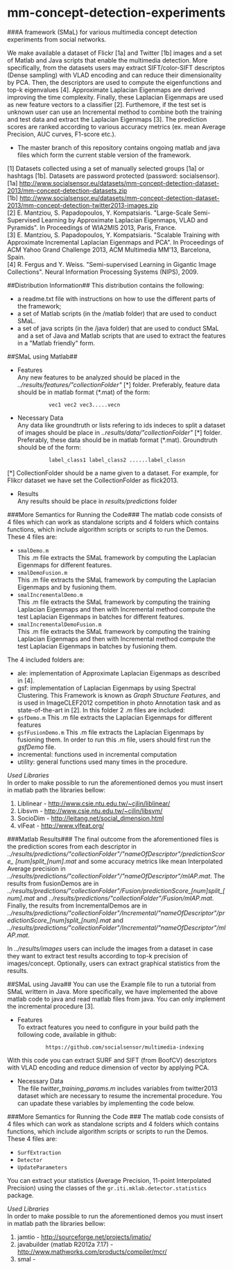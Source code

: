 mm-concept-detection-experiments
================================

###A framework (SMaL) for various multimedia concept detection experiments from social networks.

We make available a dataset of Flickr [1a] and Twitter [1b] images and a set of Matlab and Java scripts that enable the multimedia detection. More specifically, from the datasets users may extract SIFT/color-SIFT descriptos (Dense sampling) with VLAD encoding and can reduce their dimensionality by PCA. Then, the descriptors are used to compute the eigenfunctions and top-k eigenvalues [4]. Approximate Laplacian Eigenmaps are derived improving the time complexity. Finally, these Laplacian Eigenmaps are used as new feature vectors to a classifier [2]. Furthemore, if the test set is unknown user can use an Incremental method to combine both the training and test data and extract the Laplacian Eigenmaps [3]. The prediction scores are ranked according to various accuracy metrics (ex. mean Average Precision, AUC curves, F1-score etc.). 

* The master branch of this repository contains ongoing matlab and java files which form the current stable version of the framework. 

[1] Datasets collected using a set of manually selected groups [1a] or hashtags [1b]. Datasets are password protected (password: socialsensor).	 
[1a] http://www.socialsensor.eu/datasets/mm-concept-detection-dataset-2013/mm-concept-detection-datasets.zip	
[1b] http://www.socialsensor.eu/datasets/mm-concept-detection-dataset-2013/mm-concept-detection-twitter2013-images.zip	
[2] E. Mantziou, S. Papadopoulos, Y. Kompatsiaris. "Large-Scale Semi-Supervised Learning by Approximate Laplacian Eigenmaps, VLAD and Pyramids". In Proceedings of WIA2MIS 2013, Paris, France.  
[3] E. Mantziou, S. Papadopoulos, Y. Kompatsiaris. "Scalable Training with Approximate Incremental Laplacian Eigenmaps and PCA". In Proceedings of ACM Yahoo Grand Challenge 2013, ACM Multimedia MM'13, Barcelona, Spain.	
[4] R. Fergus and Y. Weiss. "Semi-supervised Learning in Gigantic Image Collections". Neural Information Processing Systems (NIPS), 2009.

##Distribution Information##
This distribution contains the following:  
* a readme.txt file with instructions on how to use the different parts of the framework;
* a set of Matlab scripts (in the /matlab folder) that are used to conduct SMaL.
* a set of java scripts (in the /java folder) that are used to conduct SMaL and a set of Java and Matlab scripts that are used to extract the features in a "Matlab friendly" form.


##SMaL using Matlab##

* Features	
Any new features to be analyzed should be placed in the _../results/features/"collectionFolder"_ [\*] folder. Preferably, feature data should be in matlab format (*.mat) of the form:	

				vec1 vec2 vec3.....vecn	
				
* Necessary Data	
Any data like groundtruth or lists refering to ids indeces to split a dataset of images should be place in _..results/data/"collectionFolder"_ [\*] folder. Preferably, these data should be in matlab format (*.mat). Groundtruth should be of the form:

				label_class1 label_class2 ......label_classn

[*] CollectionFolder should be a name given to a dataset. For example, for Flikcr dataset we have set the CollectionFolder as flick2013. 

* Results	
Any results should be place in _results/predictions_ folder	

###More Semantics for Running the Code###
The matlab code consists of 4 files which can work as standalone scripts and 4 folders which contains functions, which include algorithm scripts or scripts to run the Demos.   
These 4 files are:  
* <code>smalDemo.m</code>  
    This .m file extracts the SMaL framework by computing the Laplacian Eigenmaps for different features. 
* <code>smalDemoFusion.m</code>  
    This .m file extracts the SMaL framework by computing the Laplacian Eigenmaps and by fusioning them.  
* <code>smalIncrementalDemo.m</code>  
    This .m file extracts the SMaL framework by computing the training Laplacian Eigenmaps and then with Incremental method compute the test Laplacian Eigenmaps in batches for different features.
* <code>smalIncrementalDemoFusion.m</code>  
    This .m file extracts the SMaL framework by computing the training Laplacian Eigenmaps and then with Incremental method compute the test Laplacian Eigenmaps in batches by fusioning them.  

The 4 included folders  are:
* ale: implementation of  Approximate Laplacian Eigenmaps as described in [4].	
* gsf: implementation of Laplacian Eigenmaps by using Spectral Clustering. This Framework is known as _Graph Structure Features_, and is used in ImageCLEF2012 competition in photo Annotation task and as state-of-the-art in [2].	In this folder 2 .m files are included:
* <code>gsfDemo.m</code>  This .m file extracts the Laplacian Eigenmaps for different features
* <code>gsfFusionDemo.m</code>  This .m file extracts the Laplacian Eigenmaps by fusioning them. In order to run this .m file, users should first run the _gsfDemo_ file.	
* incremental: functions used in incremental computation 
* utility: general functions used many times in the procedure. 	

_Used Libraries_	
In order to make possible to run the aforementioned demos you must insert in matlab path the libraries bellow:

1. Liblinear - http://www.csie.ntu.edu.tw/~cjlin/liblinear/	
2. Libsvm - http://www.csie.ntu.edu.tw/~cjlin/libsvm/	
3. SocioDim - http://leitang.net/social_dimension.html	
4. vlFeat - http://www.vlfeat.org/	

###Matlab Results###
The final outcome from the aforementioned files is the prediction scores from each descriptor in _../results/predictions/"collectionFolder"/"nameOfDescriptor"/predictionScore\_ [num]split\_[num].mat_ 
and some accuracy metrics like mean Interpolated Average precision in
_../results/predictions/"collectionFolder"/"nameOfDescriptor"/mIAP.mat_. 
The results from fusionDemos are in
_../results/predictions/"collectionFolder"/Fusion/predictionScore\_[num]split\_[num].mat_ and _../results/predictions/"collectionFolder"/Fusion/mIAP.mat_. 
Finally, the results from IncrementalDemos are in _../results/predictions/"collectionFolder"/Incremental/"nameOfDescriptor"/predictionScore\_[num]split\_[num].mat_ 
and _../results/predictions/"collectionFolder"/Incremental/"nameOfDescriptor"/mIAP.mat_.	

In _../results/images_ users can include the images from a dataset in case they want to extract test results according to top-k precision of images/concept. Optionally, users can extract graphical statistics from the results.	



##SMaL using Java##
You can use the Example file to run a tutorial from SMaL writtern in Java. More specifically, we have implemented the above matlab code to java and read matlab files from java. You can only implement the incremental procedure [3].

* Features	
To extract features you need to configure in your build path the following code, available in github:

	           https://github.com/socialsensor/multimedia-indexing

With this code you can extract SURF and SIFT (from BoofCV) descriptors with VLAD encoding and reduce dimension of vector by applying PCA.

* Necessary Data	
The file *twitter\_training\_params.m* includes variables from twitter2013 dataset which are necessary to resume the incremental procedure.
You can upadate these variables by implementing the code below.


###More Semantics for Running the Code ###
The matlab code consists of 4 files which can work as standalone scripts and 4 folders which contains functions, which include algorithm scripts or scripts to run the Demos.   
These 4 files are:  
* <code>SurfExtraction</code>  
    <!-- This file extracts the SMaL framework by computing the Laplacian Eigenmaps for different features.  -->
* <code>Detector</code>  
    <!-- This file extracts the SMaL framework by computing the Laplacian Eigenmaps and by fusioning them.   -->
* <code>UpdateParameters</code>  
    <!-- This file extracts the SMaL framework by computing the training Laplacian Eigenmaps and then with Incremental method compute the test Laplacian Eigenmaps in batches for different features. -->
You can extract your statistics (Average Precision, 11-point Interpolated Precision) using the classes of the
<code>gr.iti.mklab.detector.statistics</code> package.

_Used Libraries_	
In order to make possible to run the aforementioned demos you must insert in matlab path the libraries bellow:

1. jamtio - http://sourceforge.net/projects/jmatio/	
2. javabuilder (matlab R2012a 7.17) - http://www.mathworks.com/products/compiler/mcr/
3. smal - 
	







